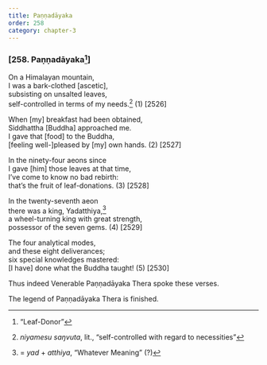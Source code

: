 ```yaml
---
title: Paṇṇadāyaka
order: 258
category: chapter-3
---
```


### \[258. Paṇṇadāyaka[^1]\]

On a Himalayan mountain,  
I was a bark-clothed \[ascetic\],  
subsisting on unsalted leaves,  
self-controlled in terms of my needs.[^2] (1) \[2526\]

When \[my\] breakfast had been obtained,  
Siddhattha \[Buddha\] approached me.  
I gave that \[food\] to the Buddha,  
\[feeling well-\]pleased by \[my\] own hands. (2) \[2527\]

In the ninety-four aeons since  
I gave \[him\] those leaves at that time,  
I’ve come to know no bad rebirth:  
that’s the fruit of leaf-donations. (3) \[2528\]

In the twenty-seventh aeon  
there was a king, Yadatthiya,[^3]  
a wheel-turning king with great strength,  
possessor of the seven gems. (4) \[2529\]

The four analytical modes,  
and these eight deliverances;  
six special knowledges mastered:  
\[I have\] done what the Buddha taught! (5) \[2530\]

Thus indeed Venerable Paṇṇadāyaka Thera spoke these verses.

The legend of Paṇṇadāyaka Thera is finished.

[^1]: “Leaf-Donor”

[^2]: *niyamesu saŋvuta*, lit., “self-controlled with regard to necessities”

[^3]: = *yad* + *atthiya*, “Whatever Meaning” (?)
